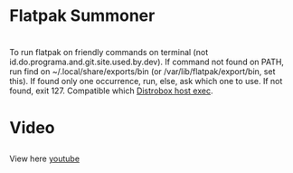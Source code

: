 # Flatpak Summoner <h1>

To run flatpak on friendly commands on terminal (not id.do.programa.and.git.site.used.by.dev).
If command not found on PATH, run find on ~/.local/share/exports/bin (or /var/lib/flatpak/export/bin, set this).
If found only one occurrence, run, else, ask which one to use. If not found, exit 127.
Compatible which [Distrobox host exec](https://github.com/89luca89/distrobox).

# Video <h2>
 View here [youtube](https://www.youtube.com/embed/jJMYajJwTFI)
